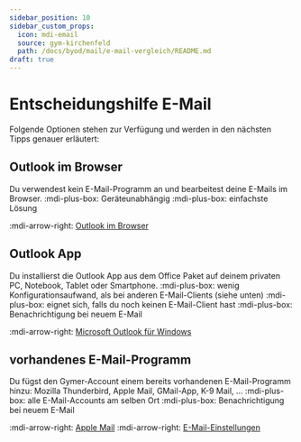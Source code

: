 ```yaml
---
sidebar_position: 10
sidebar_custom_props:
  icon: mdi-email
  source: gym-kirchenfeld
  path: /docs/byod/mail/e-mail-vergleich/README.md
draft: true
---
```


# Entscheidungshilfe E-Mail



Folgende Optionen stehen zur Verfügung und werden in den nächsten Tipps genauer erläutert:

## Outlook im Browser
Du verwendest kein E-Mail-Programm an und bearbeitest deine E-Mails im Browser.
:mdi-plus-box: Geräteunabhängig
:mdi-plus-box: einfachste Lösung

:mdi-arrow-right: [Outlook im Browser](../outlook-web/)

## Outlook App
Du installierst die Outlook App aus dem Office Paket auf deinem privaten PC, Notebook, Tablet oder Smartphone.
:mdi-plus-box: wenig Konfigurationsaufwand, als bei anderen E-Mail-Clients (siehe unten)
:mdi-plus-box: eignet sich, falls du noch keinen E-Mail-Client hast
:mdi-plus-box: Benachrichtigung bei neuem E-Mail

:mdi-arrow-right: [Microsoft Outlook für Windows](../../windows/e-mail/)

## vorhandenes E-Mail-Programm
Du fügst den Gymer-Account einem bereits vorhandenen E-Mail-Programm hinzu: Mozilla Thunderbird, Apple Mail, GMail-App, K-9 Mail, …
:mdi-plus-box: alle E-Mail-Accounts am selben Ort
:mdi-plus-box: Benachrichtigung bei neuem E-Mail

:mdi-arrow-right: [Apple Mail](../../macos/e-mail/)
:mdi-arrow-right: [E-Mail-Einstellungen](../e-mail-einstellungen/)
